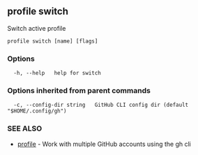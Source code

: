 ## profile switch

Switch active profile

```
profile switch [name] [flags]
```

### Options

```
  -h, --help   help for switch
```

### Options inherited from parent commands

```
  -c, --config-dir string   GitHub CLI config dir (default "$HOME/.config/gh")
```

### SEE ALSO

* [profile](profile.md)	 - Work with multiple GitHub accounts using the gh cli

